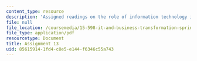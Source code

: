 ```yaml
---
content_type: resource
description: 'Assigned readings on the role of information technology in business. '
file: null
file_location: /coursemedia/15-598-it-and-business-transformation-spring-2003/856159141fd4c8e5e144f6346c55a743_assignment12.pdf
file_type: application/pdf
resourcetype: Document
title: Assignment 13
uid: 85615914-1fd4-c8e5-e144-f6346c55a743
---
```

